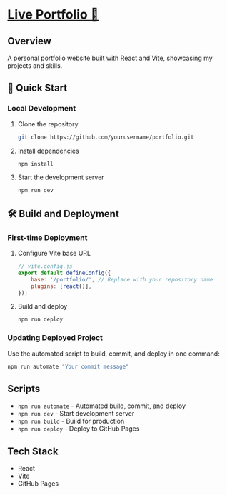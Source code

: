 # [Live Portfolio 💖](https://crmrajat.github.io/portfolio/)

## Overview

A personal portfolio website built with React and Vite, showcasing my projects and skills.

## 🚀 Quick Start

### Local Development

1. Clone the repository
    ```bash
    git clone https://github.com/yourusername/portfolio.git
    ```
2. Install dependencies
    ```bash
    npm install
    ```
3. Start the development server
    ```bash
    npm run dev
    ```

## 🛠️ Build and Deployment

### First-time Deployment

1. Configure Vite base URL

    ```javascript
    // vite.config.js
    export default defineConfig({
        base: '/portfolio/', // Replace with your repository name
        plugins: [react()],
    });
    ```

2. Build and deploy
    ```bash
    npm run deploy
    ```

### Updating Deployed Project

Use the automated script to build, commit, and deploy in one command:

```bash
npm run automate "Your commit message"
```

## Scripts

-   `npm run automate` - Automated build, commit, and deploy
-   `npm run dev` - Start development server
-   `npm run build` - Build for production
-   `npm run deploy` - Deploy to GitHub Pages

## Tech Stack

-   React
-   Vite
-   GitHub Pages
